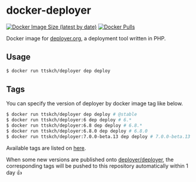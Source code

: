 # docker-deployer

[![Docker Image Size (latest by date)](https://img.shields.io/docker/image-size/ttskch/deployer?style=flat-square)](https://hub.docker.com/r/ttskch/deployer)
[![Docker Pulls](https://img.shields.io/docker/pulls/ttskch/deployer?style=flat-square)](https://hub.docker.com/r/ttskch/deployer)

Docker image for [deployer.org](https://deployer.org/), a deployment tool written in PHP.

## Usage

```bash
$ docker run ttskch/deployer dep deploy
```

## Tags

You can specify the version of deployer by docker image tag like below.

```bash
$ docker run ttskch/deployer dep deploy # @stable
$ docker run ttskch/deployer:6 dep deploy # 6.*
$ docker run ttskch/deployer:6.8 dep deploy # 6.8.*
$ docker run ttskch/deployer:6.8.0 dep deploy # 6.8.0
$ docker run ttskch/deployer:7.0.0-beta.13 dep deploy # 7.0.0-beta.13
```

Available tags are listed on [here](https://hub.docker.com/r/ttskch/deployer/tags?page=1&ordering=name).

When some new versions are published onto [deployer/deployer](https://packagist.org/packages/deployer/deployer), the corresponding tags will be pushed to this repository automatically within 1 day 👍
